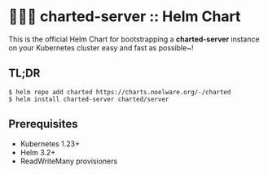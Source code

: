 # 🐻‍❄️🛞 charted-server :: Helm Chart
This is the official Helm Chart for bootstrapping a **charted-server** instance on your Kubernetes cluster easy and fast as possible~!

## TL;DR
```shell
$ helm repo add charted https://charts.noelware.org/-/charted
$ helm install charted-server charted/server
```

## Prerequisites
- Kubernetes 1.23+
- Helm 3.2+
- ReadWriteMany provisioners
